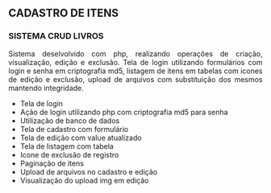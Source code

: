 ## CADASTRO DE ITENS

### SISTEMA CRUD LIVROS

<p align="justify">Sistema deselvolvido com php, realizando operações de criação, visualização, edição e exclusão. Tela de login utilizando formulários com login e senha em criptografia md5,
listagem de itens em tabelas com icones de edição e exclusão, upload de arquivos com substituição dos mesmos mantendo integridade.</p>

- Tela de login
- Ação de login utilizando php com criptografia md5 para senha
- Utilização de banco de dados
- Tela de cadastro com formulário
- Tela de edição com value atualizado
- Tela de listagem com tabela
- Icone de exclusão de registro
- Paginação de itens
- Upload de arquivos no cadastro e edição
- Visualização do upload img em edição


